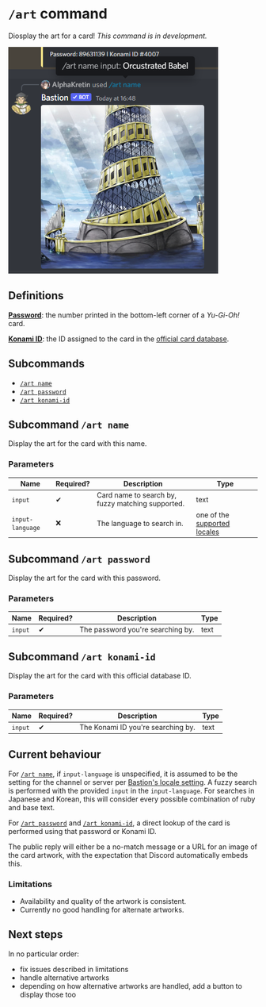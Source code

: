 # `/art` command

Diosplay the art for a card! _This command is in development._

![Example](../img/command-art.png)

## Definitions

[**Password**](https://yugipedia.com/wiki/Password): the number printed in the bottom-left corner of a _Yu-Gi-Oh!_ card.

[**Konami ID**](https://yugipedia.com/wiki/List_of_cards_by_Konami_index_number_(4007%E2%80%935000)): the ID assigned to the card in the [official card database](https://www.db.yugioh-card.com/).

## Subcommands

- [`/art name`](#subcommand-art-name)
- [`/art password`](#subcommand-art-password)
- [`/art konami-id`](#subcommand-art-konami-id)

## Subcommand `/art name`

Display the art for the card with this name.

### Parameters

Name | Required? | Description | Type
--- | --- | --- | ---
`input` | ✔ | Card name to search by, fuzzy matching supported. | text
`input-language` | ❌ | The language to search in. | one of the [supported locales](./locale.md#parameters)

## Subcommand `/art password`

Display the art for the card with this password.

### Parameters

Name | Required? | Description | Type
--- | --- | --- | ---
`input` | ✔ | The password you're searching by. | text

## Subcommand `/art konami-id`

Display the art for the card with this official database ID.

### Parameters

Name | Required? | Description | Type
--- | --- | --- | ---
`input` | ✔ | The Konami ID you're searching by. | text

## Current behaviour

For [`/art name`](#subcommand-art-name), if `input-language` is unspecified,
it is assumed to be the setting for the channel or server per [Bastion's locale setting](./locale.md).
A fuzzy search is performed with the provided `input` in the `input-language`.
For searches in Japanese and Korean, this will consider every possible combination of ruby and base text.

For [`/art password`](#subcommand-art-password) and [`/art konami-id`](#subcommand-art-konami-id),
a direct lookup of the card is performed using that password or Konami ID.

The public reply will either be a no-match message or a URL for an image of the card artwork, with the expectation that Discord automatically embeds this.

### Limitations

- Availability and quality of the artwork is consistent.
- Currently no good handling for alternate artworks.

## Next steps

In no particular order:

- fix issues described in limitations
- handle alternative artworks
- depending on how alternative artworks are handled, add a button to display those too
